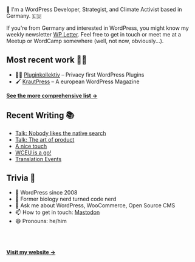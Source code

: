 👋 I'm a WordPress Developer, Strategist, and Climate Activist based in Germany. 🇪🇺

If you're from Germany and interested in WordPress, you might know my weekly newsletter [WP Letter](https://wpletter.de/). Feel free to get in touch or meet me at a Meetup or WordCamp somewhere (well, not now, obviously...).


## Most recent work 👷‍♂️

- 👨‍💻 [Pluginkollektiv](https://github.com/pluginkollektiv) – Privacy first WordPress Plugins
- 🖌️ [KrautPress](https://kraut.press) – A european WordPress Magazine

**[See the more comprehensive list &rarr;](https://simonkraft.com/what-i-do)**


## Recent Writing 📚

<!-- BLOG-POST-LIST:START -->
- [Talk: Nobody likes the native search](https://feed.kraut.press/link/23937/16714559/talk-nobody-likes-the-native-search)
- [Talk: The art of product](https://feed.kraut.press/link/23937/16714488/the-art-of-product)
- [A nice touch](https://feed.kraut.press/link/23937/16714467/a-nice-touch)
- [WCEU is a go!](https://feed.kraut.press/link/23937/16714240/wceu-is-a-go)
- [Translation Events](https://feed.kraut.press/link/23937/16712873/translation-events)
<!-- BLOG-POST-LIST:END -->


## Trivia 🤪

- 👴 WordPress since 2008
- 🌱 Former biology nerd turned code nerd
- 💬 Ask me about WordPress, WooCommerce, Open Source CMS
- 📫 How to get in touch: [Mastodon](https://dewp.space/@simon)
- 😄 Pronouns: he/him

<br/><br/><br/>
**[Visit my website &rarr;](https://simonkraft.com/hi)**
